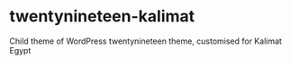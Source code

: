 # twentynineteen-kalimat
Child theme of WordPress twentynineteen theme, customised for Kalimat Egypt
